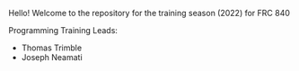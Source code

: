 Hello! Welcome to the repository for the training season (2022) for FRC 840

Programming Training Leads:
- Thomas Trimble
- Joseph Neamati
